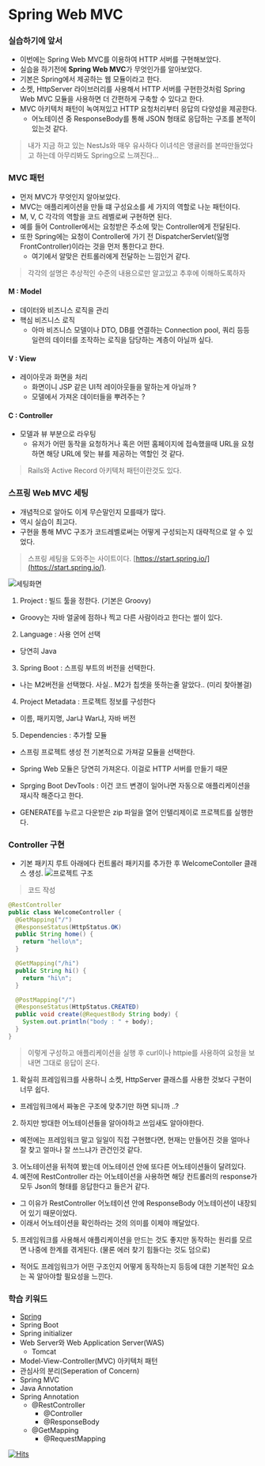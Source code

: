 # Spring Web MVC


### 실습하기에 앞서
- 이번에는 Spring Web MVC를 이용하여 HTTP 서버를 구현해보았다. 
- 실습을 하기전에 **Spring Web MVC**가 무엇인가를 알아보았다.
- 기본은 Spring에서 제공하는 웹 모듈이라고 한다. 
- 소켓, HttpServer 라이브러리를 사용해서 HTTP 서버를 구현한것처럼 Spring Web MVC 모듈을 사용하면 더 간편하게 구축할 수 있다고 한다. 
- MVC 아키텍처 패턴이 녹여져있고 HTTP 요청처리부터 응답의 다양성을 제공한다. 
  - 어노테이션 중 ResponseBody를 통해 JSON 형태로 응답하는 구조를 본적이 있는것 같다.

> 내가 지금 하고 있는 NestJs와 매우 유사하다 이녀석은 앵귤러를 본따만들었다고 하는데 아무리봐도 Spring으로 느껴진다...


### MVC 패턴
- 먼저 MVC가 무엇인지 알아보았다. 
- MVC는 애플리케이션을 만들 떄 구성요소를 세 가지의 역할로 나눈 패턴이다.
- M, V, C 각각의 역할을 코드 레벨로써 구현하면 된다.
- 예를 들어 Controller에서는 요청받은 주소에 맞는 Controller에게 전달된다.
- 또한 Spring에는 요청이 Controller에 가기 전 DispatcherServlet(일명 FrontController)이라는 것을 먼저 통한다고 한다. 
  - 여기에서 알맞은 컨트롤러에게 전달하는 느낌인거 같다.

> 각각의 설명은 추상적인 수준의 내용으로만 알고있고 추후에 이해하도록하자
#### M : Model
- 데이터와 비즈니스 로직을 관리
- 핵심 비즈니스 로직
  - 아마 비즈니스 모델이나 DTO, DB를 연결하는 Connection pool, 쿼리 등등 일련의 데이터를 조작하는 로직을 담당하는 계층이 아닐까 싶다.

#### V : View
- 레이아웃과 화면을 처리
  - 화면이니 JSP 같은 UI적 레이아웃들을 말하는게 아닐까 ?
  - 모델에서 가져온 데이터들을 뿌려주는 ?

#### C : Controller
- 모델과 뷰 부분으로 라우팅
  - 유저가 어떤 동작을 요청하거나 혹은 어떤 홈페이지에 접속했을때 URL을 요청하면 해당 URL에 맞는 뷰를 제공하는 역할인 것 같다.

> Rails와 Active Record 아키텍처 패턴이란것도 있다.

### 스프링 Web MVC 세팅
- 개념적으로 알아도 이게 무슨말인지 모를때가 많다. 
- 역시 실습이 최고다. 
- 구현을 통해 MVC 구조가 코드레벨로써는 어떻게 구성되는지 대략적으로 알 수 있었다.

> 스프링 세팅을 도와주는 사이트이다.
[https://start.spring.io/](https://start.spring.io/).


![세팅화면](./../../resources/images/spring-setting.png)
1. Project : 빌드 툴을 정한다. (기본은 Groovy)
  - Groovy는 자바 얼굴에 점하나 찍고 다른 사람이라고 한다는 썰이 있다.
2. Language : 사용 언어 선택
  - 당연히 Java
3. Spring Boot : 스프링 부트의 버전을 선택한다.
  - 나는 M2버전을 선택했다. 사실.. M2가 칩셋을 뜻하는줄 알았다.. (미리 찾아볼걸)
4. Project Metadata : 프로젝트 정보를 구성한다
  - 이름, 패키지명, Jar냐 War냐, 자바 버전
5. Dependencies : 추가할 모듈
  - 스프링 프로젝트 생성 전 기본적으로 가져갈 모듈을 선택한다.
  - Spring Web 모듈은 당연히 가져온다. 이걸로 HTTP 서버를 만들기 때문
  - Sprging Boot DevTools : 이건 코드 변경이 일어나면 자동으로 애플리케이션을 재시작 해준다고 한다.

- GENERATE를 누르고 다운받은 zip 파일을 열어 인텔리제이로 프로젝트를 실행한다.

### Controller 구현
- 기본 패키지 루트 아래에다 컨트롤러 패키지를 추가한 후 WelcomeContoller 클래스 생성.
![프로젝트 구조](./../../resources/images/spring-setting2.png)


> 코드 작성
```java
@RestController
public class WelcomeController {
  @GetMapping("/")
  @ResponseStatus(HttpStatus.OK)
  public String home() {
    return "hello\n";
  }

  @GetMapping("/hi")
  public String hi() {
    return "hi\n";
  }

  @PostMapping("/")
  @ResponseStatus(HttpStatus.CREATED)
  public void create(@RequestBody String body) {
    System.out.println("body : " + body);
  }
}
```

> 이렇게 구성하고 애플리케이션을 실행 후 curl이나 httpie를 사용하여 요청을 보내면 그대로 응답이 온다. 


1. 확실히 프레임워크를 사용하니 소켓, HttpServer 클래스를 사용한 것보다 구현이 너무 쉽다.
  - 프레임워크에서 짜놓은 구조에 맞추기만 하면 되니까 ..?
2. 하지만 방대한 어노테이션들을 알아야하고 쓰임새도 알아야한다. 
  - 예전에는 프레임워크 말고 일일이 직접 구현했다면, 현재는 만들어진 것을 얼마나 잘 찾고 얼마나 잘 쓰느냐가 관건인것 같다.
3. 어노테이션을 뒤적여 봤는데 어노테이션 안에 또다른 어노테이션들이 달려있다.
4. 예전에 RestController 라는 어노테이션을 사용하면 해당 컨트롤러의 response가 모두 Json의 형태를 응답한다고 들은거 같다.
  - 그 이유가 RestController 어노테이션 안에 ResponseBody 어노테이션이 내장되어 있기 때문이었다.
  - 이래서 어노테이션을 확인하라는 것의 의미를 이제야 깨달았다.
5. 프레임워크를 사용해서 애플리케이션을 만드는 것도 좋지만 동작하는 원리를 모르면 나중에 한계를 겪게된다. (물론 에러 찾기 힘들다는 것도 덤으로)
  - 적어도 프레임워크가 어떤 구조인지 어떻게 동작하는지 등등에 대한 기본적인 요소는 꼭 알아야할 필요성을 느낀다.


### 학습 키워드
- [Spring](https://docs.spring.io/spring-framework/docs/current/reference/html/overview.html#overview)
- Spring Boot
- Spring initializer
- Web Server와 Web Application Server(WAS)
    - Tomcat
- Model-View-Controller(MVC) 아키텍처 패턴
- 관심사의 분리(Seperation of Concern)
- Spring MVC
- Java Annotation
- Spring Annotation
    - @RestController
        - @Controller
        - @ResponseBody
    - @GetMapping
        - @RequestMapping



[![Hits](https://hits.sh/p-ej.gitbook.io/devroad-backend/megatera-backend/introduction.svg)](https://hits.sh/p-ej.gitbook.io/devroad-backend/megatera-backend/introduction/)